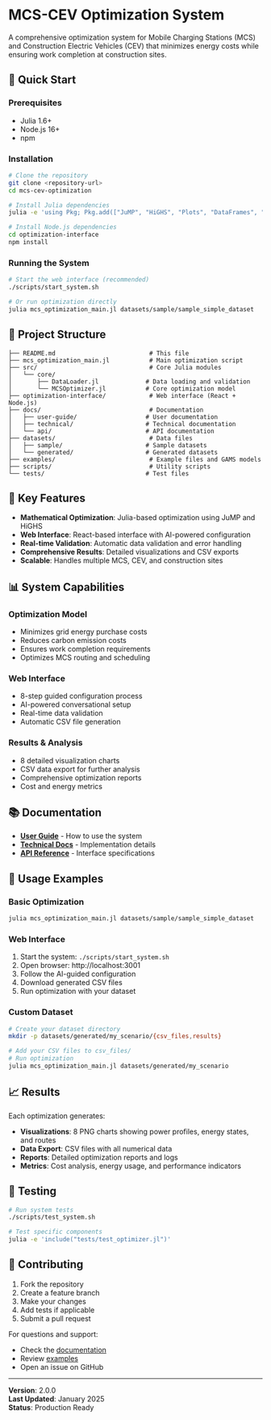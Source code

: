 # MCS-CEV Optimization System

A comprehensive optimization system for Mobile Charging Stations (MCS) and Construction Electric Vehicles (CEV) that minimizes energy costs while ensuring work completion at construction sites.

## 🚀 Quick Start

### Prerequisites
- Julia 1.6+ 
- Node.js 16+
- npm

### Installation
```bash
# Clone the repository
git clone <repository-url>
cd mcs-cev-optimization

# Install Julia dependencies
julia -e 'using Pkg; Pkg.add(["JuMP", "HiGHS", "Plots", "DataFrames", "CSV", "Printf", "Dates"])'

# Install Node.js dependencies
cd optimization-interface
npm install
```

### Running the System
```bash
# Start the web interface (recommended)
./scripts/start_system.sh

# Or run optimization directly
julia mcs_optimization_main.jl datasets/sample/sample_simple_dataset
```

## 📁 Project Structure

```
├── README.md                          # This file
├── mcs_optimization_main.jl           # Main optimization script
├── src/                               # Core Julia modules
│   └── core/
│       ├── DataLoader.jl             # Data loading and validation
│       └── MCSOptimizer.jl           # Core optimization model
├── optimization-interface/            # Web interface (React + Node.js)
├── docs/                              # Documentation
│   ├── user-guide/                   # User documentation
│   ├── technical/                    # Technical documentation
│   └── api/                          # API documentation
├── datasets/                          # Data files
│   ├── sample/                       # Sample datasets
│   └── generated/                    # Generated datasets
├── examples/                          # Example files and GAMS models
├── scripts/                           # Utility scripts
└── tests/                            # Test files
```

## 🎯 Key Features

- **Mathematical Optimization**: Julia-based optimization using JuMP and HiGHS
- **Web Interface**: React-based interface with AI-powered configuration
- **Real-time Validation**: Automatic data validation and error handling
- **Comprehensive Results**: Detailed visualizations and CSV exports
- **Scalable**: Handles multiple MCS, CEV, and construction sites

## 📊 System Capabilities

### Optimization Model
- Minimizes grid energy purchase costs
- Reduces carbon emission costs
- Ensures work completion requirements
- Optimizes MCS routing and scheduling

### Web Interface
- 8-step guided configuration process
- AI-powered conversational setup
- Real-time data validation
- Automatic CSV file generation

### Results & Analysis
- 8 detailed visualization charts
- CSV data export for further analysis
- Comprehensive optimization reports
- Cost and energy metrics

## 📚 Documentation

- **[User Guide](docs/user-guide/)** - How to use the system
- **[Technical Docs](docs/technical/)** - Implementation details
- **[API Reference](docs/api/)** - Interface specifications

## 🔧 Usage Examples

### Basic Optimization
```bash
julia mcs_optimization_main.jl datasets/sample/sample_simple_dataset
```

### Web Interface
1. Start the system: `./scripts/start_system.sh`
2. Open browser: http://localhost:3001
3. Follow the AI-guided configuration
4. Download generated CSV files
5. Run optimization with your dataset

### Custom Dataset
```bash
# Create your dataset directory
mkdir -p datasets/generated/my_scenario/{csv_files,results}

# Add your CSV files to csv_files/
# Run optimization
julia mcs_optimization_main.jl datasets/generated/my_scenario
```

## 📈 Results

Each optimization generates:
- **Visualizations**: 8 PNG charts showing power profiles, energy states, and routes
- **Data Export**: CSV files with all numerical data
- **Reports**: Detailed optimization reports and logs
- **Metrics**: Cost analysis, energy usage, and performance indicators

## 🧪 Testing

```bash
# Run system tests
./scripts/test_system.sh

# Test specific components
julia -e 'include("tests/test_optimizer.jl")'
```

## 🤝 Contributing

1. Fork the repository
2. Create a feature branch
3. Make your changes
4. Add tests if applicable
5. Submit a pull request



For questions and support:
- Check the [documentation](docs/)
- Review [examples](examples/)
- Open an issue on GitHub

---

**Version**: 2.0.0  
**Last Updated**: January 2025  
**Status**: Production Ready